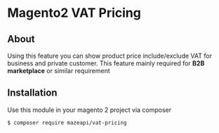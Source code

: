 # Magento2 VAT Pricing

## About
Using this feature you can show product price include/exclude VAT for business and private customer. This feature mainly required for **B2B marketplace** or similar requirement

## Installation
Use this module in your magento 2 project via composer
```
$ composer require mazeapi/vat-pricing
```
